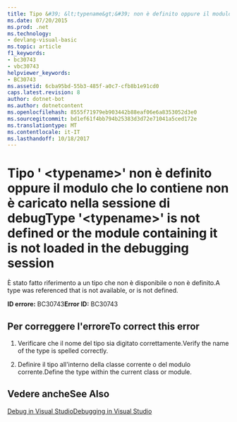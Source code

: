 ```yaml
---
title: Tipo &#39; &lt;typename&gt;&#39; non è definito oppure il modulo che lo contiene non è caricato nella sessione di debug
ms.date: 07/20/2015
ms.prod: .net
ms.technology:
- devlang-visual-basic
ms.topic: article
f1_keywords:
- bc30743
- vbc30743
helpviewer_keywords:
- BC30743
ms.assetid: 6cba95bd-55b3-485f-a0c7-cfb8b1e91cd0
caps.latest.revision: 8
author: dotnet-bot
ms.author: dotnetcontent
ms.openlocfilehash: 8555f71979eb903442b88eaf06e6a8353052d3e0
ms.sourcegitcommit: bd1ef61f4bb794b25383d3d72e71041a5ced172e
ms.translationtype: MT
ms.contentlocale: it-IT
ms.lasthandoff: 10/18/2017
---
```

# <a name="type-39lttypenamegt39-is-not-defined-or-the-module-containing-it-is-not-loaded-in-the-debugging-session"></a><span data-ttu-id="d8c49-102">Tipo &#39; &lt;typename&gt;&#39; non è definito oppure il modulo che lo contiene non è caricato nella sessione di debug</span><span class="sxs-lookup"><span data-stu-id="d8c49-102">Type &#39;&lt;typename&gt;&#39; is not defined or the module containing it is not loaded in the debugging session</span></span>
<span data-ttu-id="d8c49-103">È stato fatto riferimento a un tipo che non è disponibile o non è definito.</span><span class="sxs-lookup"><span data-stu-id="d8c49-103">A type was referenced that is not available, or is not defined.</span></span>  
  
 <span data-ttu-id="d8c49-104">**ID errore:** BC30743</span><span class="sxs-lookup"><span data-stu-id="d8c49-104">**Error ID:** BC30743</span></span>  
  
## <a name="to-correct-this-error"></a><span data-ttu-id="d8c49-105">Per correggere l'errore</span><span class="sxs-lookup"><span data-stu-id="d8c49-105">To correct this error</span></span>  
  
1.  <span data-ttu-id="d8c49-106">Verificare che il nome del tipo sia digitato correttamente.</span><span class="sxs-lookup"><span data-stu-id="d8c49-106">Verify the name of the type is spelled correctly.</span></span>  
  
2.  <span data-ttu-id="d8c49-107">Definire il tipo all'interno della classe corrente o del modulo corrente.</span><span class="sxs-lookup"><span data-stu-id="d8c49-107">Define the type within the current class or module.</span></span>  
  
## <a name="see-also"></a><span data-ttu-id="d8c49-108">Vedere anche</span><span class="sxs-lookup"><span data-stu-id="d8c49-108">See Also</span></span>  
 [<span data-ttu-id="d8c49-109">Debug in Visual Studio</span><span class="sxs-lookup"><span data-stu-id="d8c49-109">Debugging in Visual Studio</span></span>](/visualstudio/debugger/debugging-in-visual-studio)

